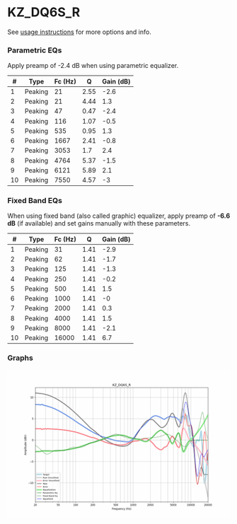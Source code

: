 # KZ_DQ6S_R
See [usage instructions](https://github.com/jaakkopasanen/AutoEq#usage) for more options and info.

### Parametric EQs
Apply preamp of -2.4 dB when using parametric equalizer.

|   # | Type    |   Fc (Hz) |    Q |   Gain (dB) |
|-----|---------|-----------|------|-------------|
|   1 | Peaking |        21 | 2.55 |        -2.6 |
|   2 | Peaking |        21 | 4.44 |         1.3 |
|   3 | Peaking |        47 | 0.47 |        -2.4 |
|   4 | Peaking |       116 | 1.07 |        -0.5 |
|   5 | Peaking |       535 | 0.95 |         1.3 |
|   6 | Peaking |      1667 | 2.41 |        -0.8 |
|   7 | Peaking |      3053 | 1.7  |         2.4 |
|   8 | Peaking |      4764 | 5.37 |        -1.5 |
|   9 | Peaking |      6121 | 5.89 |         2.1 |
|  10 | Peaking |      7550 | 4.57 |        -3   |

### Fixed Band EQs
When using fixed band (also called graphic) equalizer, apply preamp of **-6.6 dB** (if available) and set gains manually with these parameters.

|   # | Type    |   Fc (Hz) |    Q |   Gain (dB) |
|-----|---------|-----------|------|-------------|
|   1 | Peaking |        31 | 1.41 |        -2.9 |
|   2 | Peaking |        62 | 1.41 |        -1.7 |
|   3 | Peaking |       125 | 1.41 |        -1.3 |
|   4 | Peaking |       250 | 1.41 |        -0.2 |
|   5 | Peaking |       500 | 1.41 |         1.5 |
|   6 | Peaking |      1000 | 1.41 |        -0   |
|   7 | Peaking |      2000 | 1.41 |         0.3 |
|   8 | Peaking |      4000 | 1.41 |         1.5 |
|   9 | Peaking |      8000 | 1.41 |        -2.1 |
|  10 | Peaking |     16000 | 1.41 |         6.7 |

### Graphs
![](./KZ_DQ6S_R.png)
